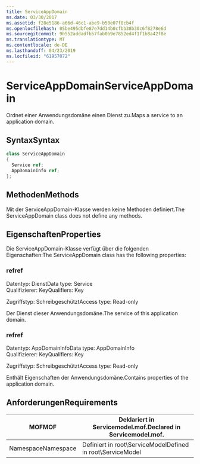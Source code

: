 ```yaml
---
title: ServiceAppDomain
ms.date: 03/30/2017
ms.assetid: f28e5186-a66d-46c1-abe9-b50e07f8cb4f
ms.openlocfilehash: 05be495dbfe87e7dd14b0cfbb38b30c6f8278e6d
ms.sourcegitcommit: 9b552addadfb57fab0b9e7852ed4f1f1b8a42f8e
ms.translationtype: MT
ms.contentlocale: de-DE
ms.lasthandoff: 04/23/2019
ms.locfileid: "61957072"
---
```

# <a name="serviceappdomain"></a><span data-ttu-id="f8a36-102">ServiceAppDomain</span><span class="sxs-lookup"><span data-stu-id="f8a36-102">ServiceAppDomain</span></span>
<span data-ttu-id="f8a36-103">Ordnet einer Anwendungsdomäne einen Dienst zu.</span><span class="sxs-lookup"><span data-stu-id="f8a36-103">Maps a service to an application domain.</span></span>  
  
## <a name="syntax"></a><span data-ttu-id="f8a36-104">Syntax</span><span class="sxs-lookup"><span data-stu-id="f8a36-104">Syntax</span></span>  
  
```csharp
class ServiceAppDomain  
{  
  Service ref;  
  AppDomainInfo ref;  
};  
```  
  
## <a name="methods"></a><span data-ttu-id="f8a36-105">Methoden</span><span class="sxs-lookup"><span data-stu-id="f8a36-105">Methods</span></span>  
 <span data-ttu-id="f8a36-106">Mit der ServiceAppDomain-Klasse werden keine Methoden definiert.</span><span class="sxs-lookup"><span data-stu-id="f8a36-106">The ServiceAppDomain class does not define any methods.</span></span>  
  
## <a name="properties"></a><span data-ttu-id="f8a36-107">Eigenschaften</span><span class="sxs-lookup"><span data-stu-id="f8a36-107">Properties</span></span>  
 <span data-ttu-id="f8a36-108">Die ServiceAppDomain-Klasse verfügt über die folgenden Eigenschaften:</span><span class="sxs-lookup"><span data-stu-id="f8a36-108">The ServiceAppDomain class has the following properties:</span></span>  
  
### <a name="ref"></a><span data-ttu-id="f8a36-109">ref</span><span class="sxs-lookup"><span data-stu-id="f8a36-109">ref</span></span>  
 <span data-ttu-id="f8a36-110">Datentyp: Dienst</span><span class="sxs-lookup"><span data-stu-id="f8a36-110">Data type: Service</span></span>  
<span data-ttu-id="f8a36-111">Qualifizierer: Key</span><span class="sxs-lookup"><span data-stu-id="f8a36-111">Qualifiers: Key</span></span>  
  
 <span data-ttu-id="f8a36-112">Zugriffstyp: Schreibgeschützt</span><span class="sxs-lookup"><span data-stu-id="f8a36-112">Access type: Read-only</span></span>  
  
 <span data-ttu-id="f8a36-113">Der Dienst dieser Anwendungsdomäne.</span><span class="sxs-lookup"><span data-stu-id="f8a36-113">The service of this application domain.</span></span>  
  
### <a name="ref"></a><span data-ttu-id="f8a36-114">ref</span><span class="sxs-lookup"><span data-stu-id="f8a36-114">ref</span></span>  
 <span data-ttu-id="f8a36-115">Datentyp: AppDomainInfo</span><span class="sxs-lookup"><span data-stu-id="f8a36-115">Data type: AppDomainInfo</span></span>  
<span data-ttu-id="f8a36-116">Qualifizierer: Key</span><span class="sxs-lookup"><span data-stu-id="f8a36-116">Qualifiers: Key</span></span>  
  
 <span data-ttu-id="f8a36-117">Zugriffstyp: Schreibgeschützt</span><span class="sxs-lookup"><span data-stu-id="f8a36-117">Access type: Read-only</span></span>  
  
 <span data-ttu-id="f8a36-118">Enthält Eigenschaften der Anwendungsdomäne.</span><span class="sxs-lookup"><span data-stu-id="f8a36-118">Contains properties of the application domain.</span></span>  
  
## <a name="requirements"></a><span data-ttu-id="f8a36-119">Anforderungen</span><span class="sxs-lookup"><span data-stu-id="f8a36-119">Requirements</span></span>  
  
|<span data-ttu-id="f8a36-120">MOF</span><span class="sxs-lookup"><span data-stu-id="f8a36-120">MOF</span></span>|<span data-ttu-id="f8a36-121">Deklariert in Servicemodel.mof.</span><span class="sxs-lookup"><span data-stu-id="f8a36-121">Declared in Servicemodel.mof.</span></span>|  
|---------|-----------------------------------|  
|<span data-ttu-id="f8a36-122">Namespace</span><span class="sxs-lookup"><span data-stu-id="f8a36-122">Namespace</span></span>|<span data-ttu-id="f8a36-123">Definiert in root\ServiceModel</span><span class="sxs-lookup"><span data-stu-id="f8a36-123">Defined in root\ServiceModel</span></span>|
